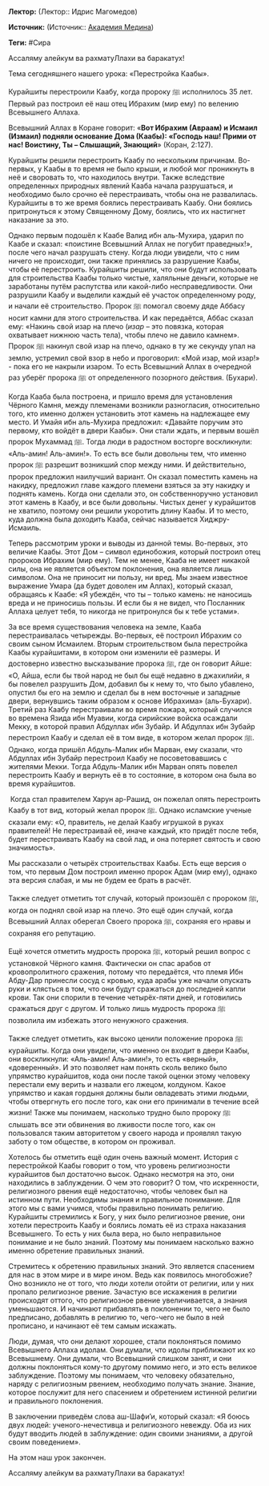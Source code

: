 **Лектор:** (Лектор:: Идрис Магомедов)

**Источник:** (Источник:: [Академия Медина](https://web.medinaschool.org/school/))

**Теги:** #Сира

Ассаляму алейкум ва рахматуЛлахи ва баракатух!


Тема сегодняшнего нашего урока: «Перестройка Каабы».


Курайшиты перестроили Каабу, когда пророку ﷺ исполнилось 35 лет. Первый раз построил её наш отец Ибрахим (мир ему) по велению Всевышнего Аллаха.


Всевышний Аллах в Коране говорит: «**Вот Ибрахим (Авраам) и Исмаил (Измаил) подняли основание Дома (Каабы): «Господь наш! Прими от нас! Воистину, Ты – Слышащий, Знающий**» (Коран, 2:127).


Курайшиты решили перестроить Каабу по нескольким причинам. Во-первых, у Каабы в то время не было крыши, и любой мог проникнуть в неё и своровать то, что находилось внутри. Также вследствие определенных природных явлений Кааба начала разрушаться, и необходимо было срочно её перестраивать, чтобы она не развалилась. Курайшиты в то же время боялись перестраивать Каабу. Они боялись притронуться к этому Священному Дому, боялись, что их настигнет наказание за это.


Однако первым подошёл к Каабе Валид ибн аль-Мухира, ударил по Каабе и сказал: «поистине Всевышний Аллах не погубит праведных!», после чего начал разрушать стену. Когда люди увидели, что с ним ничего не происходит, они также принялись за разрушение Каабы, чтобы её перестроить. Курайшиты решили, что они будут использовать для строительства Каабы только чистые, халяльные деньги, которые не заработаны путём распутства или какой-либо несправедливости. Они разрушили Каабу и выделили каждый её участок определенному роду, и начали её строительство. Пророк ﷺ помогал своему дяде Аббасу носит камни для этого строительства. И как передаётся, Аббас сказал ему: «Накинь свой изар на плечо (*изар* – это повязка, которая охватывает нижнюю часть тела), чтобы плечо не давило камнем». Пророк ﷺ накинул свой изар на плечо, однако в ту же секунду упал на землю, устремил свой взор в небо и проговорил: «Мой изар, мой изар!» - пока его не накрыли изаром. То есть Всевышний Аллах в очередной раз уберёг пророка ﷺ от определенного позорного действия. (Бухари).


Когда Кааба была построена, и пришло время для установления Чёрного Камня, между племенами возникли разногласия, относительно того, кто именно должен установить этот камень на надлежащее ему место. И Умайя ибн аль-Мухира предложил: «Давайте поручим это первому, кто войдёт в двери Каабы». Они стали ждать, и первым вошёл пророк Мухаммад ﷺ. Тогда люди в радостном восторге воскликнули: «Аль-амин! Аль-амин!». То есть все были довольны тем, что именно пророк ﷺ разрешит возникший спор между ними. И действительно, пророк предложил наилучший вариант. Он сказал поместить камень на накидку, предложил главе каждого племени взяться за эту накидку и поднять камень. Когда они сделали это, он собственноручно установил этот камень в Каабу, и все были довольны. Чистых денег у курайшитов не хватило, поэтому они решили укоротить длину Каабы. И то место, куда должна была доходить Кааба, сейчас называется Хиджру-Исмаиль.


Теперь рассмотрим уроки и выводы из данной темы. Во-первых, это величие Каабы. Этот Дом – символ единобожия, который построил отец пророков Ибрахим (мир ему). Тем не менее, Кааба не имеет никакой силы, она не является объектом поклонения, она является лишь символом. Она не приносит ни пользу, ни вред. Мы знаем известное выражение Умара (да будет доволен им Аллах), который сказал, обращаясь к Каабе: «Я убеждён, что ты – только камень: не наносишь вреда и не приносишь пользы. И если бы я не видел, что Посланник Аллаха целует тебя, то никогда не притронулся бы к тебе устами».


За все время существования человека на земле, Кааба перестраивалась четырежды. Во-первых, её построил Ибрахим со своим сыном Исмаилем. Вторым строительством была перестройка Каабы курайшитами, в котором они изменили её размеры. И достоверно известно высказывание пророка ﷺ, где он говорит Айше: «О, Айша, если бы твой народ не был бы ещё недавно в джахилийи, я бы повелел разрушить Дом, добавил бы к нему то, что было убавлено, опустил бы его на землю и сделал бы в нем восточные и западные двери, вернувшись таким образом к основе Ибрахима» (аль-Бухари). Третий раз Каабу перестраивали во время пожара, который случился во времена Язида ибн Муавии, когда сирийские войска осаждали Мекку, в которой правил Абдуллах ибн Зубайр. И Абдуллах ибн Зубайр перестроил Каабу и сделал её в том виде, в котором желал пророк ﷺ. Однако, когда пришёл Абдуль-Малик ибн Марван, ему сказали, что Абдуллах ибн Зубайр перестроил Каабу не посоветовавшись с жителями Мекки. Тогда Абдуль-Малик ибн Марван опять повелел перестроить Каабу и вернуть её в то состояние, в котором она была во время курайшитов.


 Когда стал правителем Харун ар-Рашид, он пожелал опять перестроить Каабу в тот вид, который желал пророк ﷺ. Однако исламские ученые сказали ему: «О, правитель, не делай Каабу игрушкой в руках правителей! Не перестраивай её, иначе каждый, кто придёт после тебя, будет перестраивать Каабу на свой лад, и она потеряет святость и свою значимость».


Мы рассказали о четырёх строительствах Каабы. Есть еще версия о том, что первым Дом построил именно пророк Адам (мир ему), однако эта версия слабая, и мы не будем ее брать в расчёт.


Также следует отметить тот случай, который произошёл с пророком ﷺ, когда он поднял свой изар на плечо. Это ещё один случай, когда Всевышний Аллах оберегал Своего пророка ﷺ, сохраняя его нравы и сохраняя его репутацию.


Ещё хочется отметить мудрость пророка ﷺ, который решил вопрос с установкой Чёрного камня. Фактически он спас арабов от кровопролитного сражения, потому что передаётся, что племя Ибн Абду-Дар принесли сосуд с кровью, куда арабы уже начали опускать руки и клясться в том, что они будут сражаться до последней капли крови. Так они спорили в течение четырёх-пяти дней, и готовились сражаться друг с другом. И только лишь мудрость пророка ﷺ позволила им избежать этого ненужного сражения.


Также следует отметить, как высоко ценили положение пророка ﷺ курайшиты. Когда они увидели, что именно он входит в двери Каабы, они воскликнули: «Аль-амин! Аль-амин!», то есть «верный», «доверенный». И это позволяет нам понять сколь велико было упрямство курайшитов, кода они после такой оценки этому человеку перестали ему верить и назвали его лжецом, колдуном. Какое упрямство и какая гордыня должны были овладевать этими людьми, чтобы отвергнуть его после того, как они его принимали в течение всей жизни! Также мы понимаем, насколько трудно было пророку ﷺ слышать все эти обвинения во лживости после того, как он пользовался таким авторитетом у своего народа и проявлял такую заботу о том обществе, в котором он проживал.


Хотелось бы отметить ещё один очень важный момент. История с перестройкой Каабы говорит о том, что уровень религиозности курайшитов был достаточно высок. Однако несмотря на это, они находились в заблуждении. О чем это говорит? О том, что искренности, религиозного рвения ещё недостаточно, чтобы человек был на истинном пути. Необходимы знания и правильное понимание. Для этого мы с вами учимся, чтобы правильно понимать религию. Курайшиты стремились к Богу, у них было религиозное рвение, они хотели перестроить Каабу и боялись ломать её из страха наказания Всевышнего. То есть у них была вера, но было неправильное понимание и не было знаний. Поэтому мы понимаем насколько важно именно обретение правильных знаний.


Стремитесь к обретению правильных знаний. Это является спасением для нас в этом мире и в мире ином. Ведь как появилось многобожие? Оно возникло не от того, что люди хотели отойти от религии, или у них пропало религиозное рвение. Зачастую все искажения в религии происходят оттого, что религиозное рвение увеличивается, а знания уменьшаются. И начинают прибавлять в поклонении то, чего не было предписано, добавлять в религию то, чего-чего не было в ней прописано, и начинают её тем самым искажать.


Люди, думая, что они делают хорошее, стали поклоняться помимо Всевышнего Аллаха идолам. Они думали, что идолы приближают их ко Всевышнему. Они думали, что Всевышний слишком занят, и они должны поклоняться кому-то другому помимо него, и это есть великое заблуждение. Поэтому мы понимаем, что человеку обязательно, наряду с религиозным рвением, необходимо получать знание. Знание, которое послужит для него спасением и обретением истинной религии и правильного поклонения.


В заключении приведём слова аш-Шафи’и, который сказал: «Я боюсь двух людей: ученого-нечестивца и религиозного невежду. Оба из них будут вводить людей в заблуждение: один своими знаниями, а другой своим поведением».


На этом наш урок закончен.


Ассаляму алейкум ва рахматуЛлахи ва баракатух!

